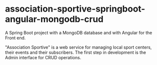 # association-sportive-springboot-angular-mongodb-crud

A Spring Boot project with a MongoDB database and with Angular for the Front end.

"Association Sportive" is a web service for managing local sport centers, their events and their subscribers. 
The first step in development is the Admin interface for CRUD operations.  
